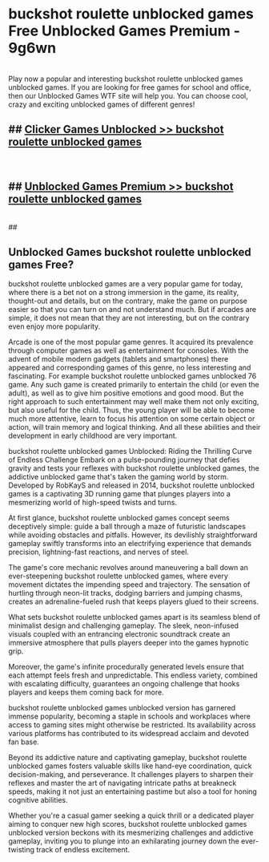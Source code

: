 # buckshot roulette unblocked games  Free Unblocked Games Premium - 9g6wn <br>
<br>
Play now a popular and interesting buckshot roulette unblocked games unblocked games. If you are looking for free games for school and office, then our Unblocked Games WTF site will help you. You can choose cool, crazy and exciting unblocked games of different genres!


## ##  [Clicker Games Unblocked >> buckshot roulette unblocked games](http://freeplayer.one?title=buckshot_roulette_unblocked_games&ref=UGames)
  <br>

##  ## [Unblocked Games Premium >> buckshot roulette unblocked games](http://freeplayer.one?title=buckshot_roulette_unblocked_games&ref=UGames)
  <br>
  ##



## Unblocked Games buckshot roulette unblocked games Free?

buckshot roulette unblocked games are a very popular game for today, where there is a bet not on a strong immersion in the game, its reality, thought-out and details, but on the contrary, make the game on purpose easier so that you can turn on and not understand much. But if arcades are simple, it does not mean that they are not interesting, but on the contrary even enjoy more popularity.

Arcade is one of the most popular game genres. It acquired its prevalence through computer games as well as entertainment for consoles. With the advent of mobile modern gadgets (tablets and smartphones) there appeared and corresponding games of this genre, no less interesting and fascinating. For example buckshot roulette unblocked games unblocked 76 game. Any such game is created primarily to entertain the child (or even the adult), as well as to give him positive emotions and good mood. But the right approach to such entertainment may well make them not only exciting, but also useful for the child. Thus, the young player will be able to become much more attentive, learn to focus his attention on some certain object or action, will train memory and logical thinking. And all these abilities and their development in early childhood are very important.

buckshot roulette unblocked games Unblocked: Riding the Thrilling Curve of Endless Challenge
Embark on a pulse-pounding journey that defies gravity and tests your reflexes with buckshot roulette unblocked games, the addictive unblocked game that's taken the gaming world by storm. Developed by RobKayS and released in 2014, buckshot roulette unblocked games is a captivating 3D running game that plunges players into a mesmerizing world of high-speed twists and turns.

At first glance, buckshot roulette unblocked games concept seems deceptively simple: guide a ball through a maze of futuristic landscapes while avoiding obstacles and pitfalls. However, its devilishly straightforward gameplay swiftly transforms into an electrifying experience that demands precision, lightning-fast reactions, and nerves of steel.

The game's core mechanic revolves around maneuvering a ball down an ever-steepening buckshot roulette unblocked games, where every movement dictates the impending speed and trajectory. The sensation of hurtling through neon-lit tracks, dodging barriers and jumping chasms, creates an adrenaline-fueled rush that keeps players glued to their screens.

What sets buckshot roulette unblocked games apart is its seamless blend of minimalist design and challenging gameplay. The sleek, neon-infused visuals coupled with an entrancing electronic soundtrack create an immersive atmosphere that pulls players deeper into the games hypnotic grip.

Moreover, the game's infinite procedurally generated levels ensure that each attempt feels fresh and unpredictable. This endless variety, combined with escalating difficulty, guarantees an ongoing challenge that hooks players and keeps them coming back for more.

buckshot roulette unblocked games unblocked version has garnered immense popularity, becoming a staple in schools and workplaces where access to gaming sites might otherwise be restricted. Its availability across various platforms has contributed to its widespread acclaim and devoted fan base.

Beyond its addictive nature and captivating gameplay, buckshot roulette unblocked games fosters valuable skills like hand-eye coordination, quick decision-making, and perseverance. It challenges players to sharpen their reflexes and master the art of navigating intricate paths at breakneck speeds, making it not just an entertaining pastime but also a tool for honing cognitive abilities.

Whether you're a casual gamer seeking a quick thrill or a dedicated player aiming to conquer new high scores, buckshot roulette unblocked games unblocked version beckons with its mesmerizing challenges and addictive gameplay, inviting you to plunge into an exhilarating journey down the ever-twisting track of endless excitement.